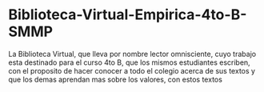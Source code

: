 # Biblioteca-Virtual-Empirica-4to-B-SMMP
La Biblioteca Virtual, que lleva por nombre lector omnisciente, cuyo trabajo esta destinado para el curso 4to B, que los mismos estudiantes escriben, con el proposito de hacer conocer a todo el colegio acerca de sus textos y que los demas aprendan mas sobre los valores, con estos textos 
